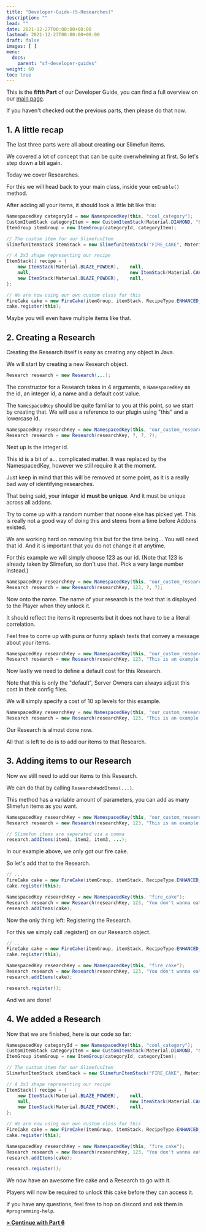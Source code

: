 ```yaml
---
title: "Developer-Guide-(5-Researches)"
description: ""
lead: ""
date: 2021-12-27T00:00:00+08:00
lastmod: 2021-12-27T00:00:00+08:00
draft: false
images: [ ]
menu:
  docs:
    parent: "sf-developer-guides"
weight: 60
toc: true
---
```


This is the **fifth Part** of our Developer Guide, you can find a full overview on our [main page](/docs/slimefun/developer-guide).

If you haven't checked out the previous parts, then please do that now.

## 1. A little recap

The last three parts were all about creating our Slimefun items.

We covered a lot of concept that can be quite overwhelming at first. So let's step down a bit again.

Today we cover Researches.

For this we will head back to your main class, inside your `onEnable()` method.

After adding all your items, it should look a little bit like this:

```java
NamespacedKey categoryId = new NamespacedKey(this, "cool_category");
CustomItemStack categoryItem = new CustomItemStack(Material.DIAMOND, "&4Our very cool Category");
ItemGroup itemGroup = new ItemGroup(categoryId, categoryItem);

// The custom item for our SlimefunItem
SlimefunItemStack itemStack = new SlimefunItemStack("FIRE_CAKE", Material.CAKE, "&4Fire Cake", "", LoreBuilder.radioactive(Radioactivity.HIGH), LoreBuilder.HAZMAT_SUIT_REQUIRED);

// A 3x3 shape representing our recipe
ItemStack[] recipe = {
    new ItemStack(Material.BLAZE_POWDER),    null,                               new ItemStack(Material.BLAZE_POWDER),
    null,                                    new ItemStack(Material.CAKE),       null,
    new ItemStack(Material.BLAZE_POWDER),    null,                               new ItemStack(Material.BLAZE_POWDER)
};

// We are now using our own custom class for this
FireCake cake = new FireCake(itemGroup, itemStack, RecipeType.ENHANCED_CRAFTING_TABLE, recipe);
cake.register(this);
```

Maybe you will even have multiple items like that.

## 2. Creating a Research

Creating the Research itself is easy as creating any object in Java.

We will start by creating a new Research object.

```java
Research research = new Research(...);
```

The constructor for a Research takes in 4 arguments, a `NamespacedKey` as the id, an integer id, a name and a default cost value.

The `NamespacedKey` should be quite familiar to you at this point, so we start by creating that. We will use a reference to our plugin using "this" and a lowercase id.

```java
NamespacedKey researchKey = new NamespacedKey(this, "our_custom_research");
Research research = new Research(researchKey, ?, ?, ?);
```

Next up is the integer id.

This id is a bit of a... complicated matter. It was replaced by the NamespacedKey, however we still require it at the moment.

Just keep in mind that this will be removed at some point, as it is a really bad way of identifying researches.

That being said, your integer id **must be unique**. And it must be unique across all addons.

Try to come up with a random number that noone else has picked yet. This is really not a good way of doing this and stems from a time before Addons existed.

We are working hard on removing this but for the time being... You will need that id. And it is important that you do not change it at anytime.

For this example we will simply choose 123 as our id. (Note that 123 is already taken by Slimefun, so don't use that. Pick a very large number instead.)

```java
NamespacedKey researchKey = new NamespacedKey(this, "our_custom_research");
Research research = new Research(researchKey, 123, ?, ?);
```

Now onto the name. The name of your research is the text that is displayed to the Player when they unlock it.

It should reflect the items it represents but it does not have to be a literal correlation.

Feel free to come up with puns or funny splash texts that convey a message about your items.

```java
NamespacedKey researchKey = new NamespacedKey(this, "our_custom_research");
Research research = new Research(researchKey, 123, "This is an example message", ?);
```

Now lastly we need to define a default cost for this Research.

Note that this is only the "default", Server Owners can always adjust this cost in their config files.

We will simply specify a cost of 10 xp levels for this example.

```java
NamespacedKey researchKey = new NamespacedKey(this, "our_custom_research");
Research research = new Research(researchKey, 123, "This is an example message", 10);
```

Our Research is almost done now.

All that is left to do is to add our items to that Research.

## 3. Adding items to our Research

Now we still need to add our items to this Research.

We can do that by calling `Research#addItems(...)`.

This method has a variable amount of parameters, you can add as many Slimefun items as you want.

```java
NamespacedKey researchKey = new NamespacedKey(this, "our_custom_research");
Research research = new Research(researchKey, 123, "This is an example message", 10);

// Slimefun items are seperated via a comma
research.addItems(item1, item2, item3, ...);
```

In our example above, we only got our fire cake.

So let's add that to the Research.

```java
// ...
FireCake cake = new FireCake(itemGroup, itemStack, RecipeType.ENHANCED_CRAFTING_TABLE, recipe);
cake.register(this);

NamespacedKey researchKey = new NamespacedKey(this, "fire_cake");
Research research = new Research(researchKey, 123, "You don't wanna eat this", 10);
research.addItems(cake);
```

Now the only thing left: Registering the Research.

For this we simply call .register() on our Research object.

```java
// ...
FireCake cake = new FireCake(itemGroup, itemStack, RecipeType.ENHANCED_CRAFTING_TABLE, recipe);
cake.register(this);

NamespacedKey researchKey = new NamespacedKey(this, "fire_cake");
Research research = new Research(researchKey, 123, "You don't wanna eat this", 10);
research.addItems(cake);

research.register();
```

And we are done!

## 4. We added a Research

Now that we are finished, here is our code so far:

```java
NamespacedKey categoryId = new NamespacedKey(this, "cool_category");
CustomItemStack categoryItem = new CustomItemStack(Material.DIAMOND, "&4Our very cool Category");
ItemGroup itemGroup = new ItemGroup(categoryId, categoryItem);

// The custom item for our SlimefunItem
SlimefunItemStack itemStack = new SlimefunItemStack("FIRE_CAKE", Material.CAKE, "&4Fire Cake", "", LoreBuilder.radioactive(Radioactivity.HIGH), LoreBuilder.HAZMAT_SUIT_REQUIRED);

// A 3x3 shape representing our recipe
ItemStack[] recipe = {
    new ItemStack(Material.BLAZE_POWDER),    null,                               new ItemStack(Material.BLAZE_POWDER),
    null,                                    new ItemStack(Material.CAKE),       null,
    new ItemStack(Material.BLAZE_POWDER),    null,                               new ItemStack(Material.BLAZE_POWDER)
};

// We are now using our own custom class for this
FireCake cake = new FireCake(itemGroup, itemStack, RecipeType.ENHANCED_CRAFTING_TABLE, recipe);
cake.register(this);

NamespacedKey researchKey = new NamespacedKey(this, "fire_cake");
Research research = new Research(researchKey, 123, "You don't wanna eat this", 10);
research.addItems(cake);

research.register();
```

We now have an awesome fire cake and a Research to go with it.

Players will now be required to unlock this cake before they can access it.

If you have any questions, feel free to hop on discord and ask them in `#programming-help`.

[**> Continue with Part 6**](/docs/slimefun/developer-guide-(6-custom-heads))

